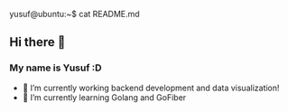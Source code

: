 yusuf@ubuntu:~$ cat README.md
## Hi there 👋
### My name is Yusuf :D

- 🔭 I’m currently working backend development and data visualization!
- 🌱 I’m currently learning Golang and GoFiber
